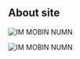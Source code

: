 ## About site

![IM MOBIN NUMN](https://img.shields.io/badge/IM%20MOBIN%20NUMN-blueviolet?style=for-the-badge&logo=github)

![IM MOBIN NUMN](https://textanim.com/text-anim-02/2024-IM-MOBIN-NUMN.gif)